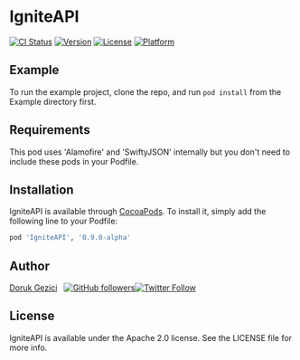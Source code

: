 # IgniteAPI

[![CI Status](http://img.shields.io/travis/dorukgezici/IgniteAPI.svg?style=flat)](https://travis-ci.org/dorukgezici/IgniteAPI)
[![Version](https://img.shields.io/cocoapods/v/IgniteAPI.svg?style=flat)](http://cocoapods.org/pods/IgniteAPI)
[![License](https://img.shields.io/cocoapods/l/IgniteAPI.svg?style=flat)](http://cocoapods.org/pods/IgniteAPI)
[![Platform](https://img.shields.io/cocoapods/p/IgniteAPI.svg?style=flat)](http://cocoapods.org/pods/IgniteAPI)

## Example

To run the example project, clone the repo, and run `pod install` from the Example directory first.

## Requirements
This pod uses 'Alamofire' and 'SwiftyJSON' internally but you don't need to include these pods in your Podfile.

## Installation

IgniteAPI is available through [CocoaPods](http://cocoapods.org). To install
it, simply add the following line to your Podfile:

```ruby
pod 'IgniteAPI', '0.9.0-alpha'
```

## Author

[Doruk Gezici](http://dorukgezici.com) &nbsp; [![GitHub followers](https://img.shields.io/github/followers/dorukgezici.svg?style=social&label=Follow)](https://github.com/dorukgezici)[![Twitter Follow](https://img.shields.io/twitter/follow/derektraveller.svg?style=social&label=Follow)](https://twitter.com/derektraveller)

## License

IgniteAPI is available under the Apache 2.0 license. See the LICENSE file for more info.
